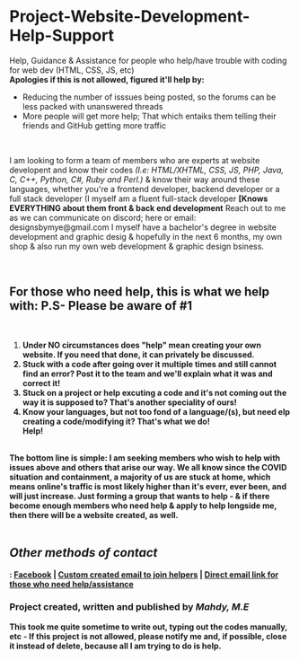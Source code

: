 # Project-Website-Development-Help-Support
Help, Guidance &amp; Assistance for people who help/have trouble with coding for web dev (HTML, CSS, JS, etc)<br />
<b>Apologies if this is not allowed, figured it'll help by:</b>
  <ul>
    <li>Reducing the number of isssues being posted, so the forums can be less packed with unanswered threads</li>
    <li>More people will get more help; That which entaiks them telling their friends and GitHub getting more traffic</li>
  </ul><br /> 


<p>I am looking to form a team of members who are experts at website developent and know their codes <em>(I.e: HTML/XHTML, CSS, JS, PHP, Java, C, C++, Python, C#, Ruby and Perl.)</em> & know their way around these languages, whether you're a frontend developer, backend developer or a full stack developer (I myself am a fluent full-stack developer <b>[Knows EVERYTHING about them front & back end development</b> Reach out to me as we can communicate on discord; here or email: designsbymye@gmail.com
I myself have a bachelor's degree in website development and graphic desig & hopefully in the next 6 months, my own shop & also run my own web development & graphic design bsiness.</p>
<br />
<h2>For those who need help, this is what we help with: P.S- Please be aware of #1</h2> 
 <br / >
<ol>
  <li><b>Under <underline>NO</underline> circumstances does "help" mean creating your <b><underline>own</b></underline> website. If you need that done, it can privately be discussed.</li>
    <li>Stuck with a code after going over it multiple times and still cannot find an error? Post it to the team and we'll explain what it was and correct it!</li>
  <li>Stuck on a project or help excuting a code and it's not coming out the way it is supposed to? That's another speciality of ours!</li>
  <li>Know your languages, but not too fond of a language/(s), but need elp creating a code/modifying it? That's what we do!</li> <b>Help!</b>
</ol>
  <br />
The bottom line is simple: I am seeking members who wish to help with issues above and others that arise our way. We all know since the COVID situation and containment, a majority of us are stuck at home, which means online's traffic is most likely higher than it's <strong>everr, ever</strong> been, and will just increase. Just forming a group that wants to help - & if there become enough members who need help & apply to help longside me, then there will be a website created, as well.<br /> <br />
<h2><em>Other methods of contact</h2></em>:
<a href="https://www.facebook.com/eymahdy"> Facebook</a> | <a href="mailto:designsbymye@gmail.com?subject=Mahdy%2C%20I%20would%20love%20to%20help!%20My%20name%20is%3A&body=Hey%2C%20Mahdy!%20%20Please%20state%20your%20skills%2C%20knowledge%20of%20those%20skills%2C%20coding%20languages%20known%2C%20previous%20and%2For%20current%20work%2C%20etc">Custom created email to join helpers</a> | <a href="mailto:designsbymye@gmail.com?subject=Mahdy%2C%20I%20need%20help..%20&body=I%20need%20help%20with....%20"> Direct email link for those who need help/assistance</a><br />
 <b><h3> Project created, written and published by <em><underline>Mahdy, M.E</em></underline></b></h3>
This took me quite sometime to write out, typing out the codes manually, etc - If this project is not allowed, please notify me and, if possible, close it instead of delete, because all I am trying to do is help.<br />

